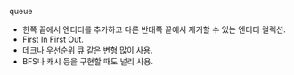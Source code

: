 
queue

- 한쪽 끝에서 엔티티를 추가하고 다른 반대쪽 끝에서 제거할 수 있는 엔티티 컬렉션.
- First In First Out.
- 데크나 우선순위 큐 같은 변형 많이 사용.
- BFS나 캐시 등을 구현할 때도 널리 사용.



